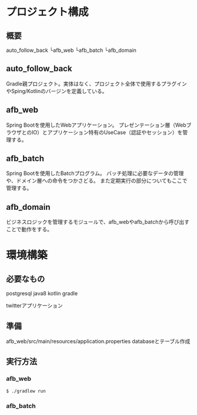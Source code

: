 # プロジェクト構成

## 概要
auto_follow_back
└afb_web
└afb_batch
└afb_domain

## auto_follow_back
Gradle親プロジェクト。実体はなく、プロジェクト全体で使用するプラグインやSping/Kotlinのバージンを定義している。

## afb_web
Spring Bootを使用したWebアプリケーション。
プレゼンテーション層（WebブラウザとのIO）とアプリケーション特有のUseCase（認証やセッション）を管理する。

## afb_batch
Spring Bootを使用したBatchプログラム。
バッチ処理に必要なデータの管理や、ドメイン層への命令をつかさどる。
また定期実行の部分についてもここで管理する。

## afb_domain
ビジネスロジックを管理するモジュールで、afb_webやafb_batchから呼び出すことで動作をする。

# 環境構築
## 必要なもの
postgresql
java8
kotlin
gradle

twitterアプリケーション

## 準備
afb_web/src/main/resources/application.properties
databaseとテーブル作成

## 実行方法
### afb_web

```
$ ./gradlew run
```

### afb_batch
